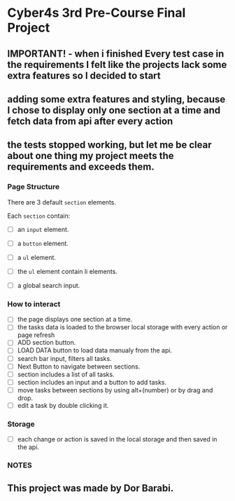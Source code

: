 # Cyber4s 3rd Pre-Course Final Project

## IMPORTANT! - when i finished Every test case in the requirements I felt like the projects lack some extra features so I decided to start 
## adding some extra features and styling, because I chose to display only one section at a time and fetch data from api after every action
## the tests stopped working, but let me be clear about one thing my project meets the requirements and exceeds them.


### Page Structure

There are 3 default `section` elements.

Each `section` contain:

-  [ ] an `input` element.
- [ ] a `button` element.
- [ ] a `ul` element.
- [ ] the `ul` element contain li elements.

- [ ] a global search input.

### How to interact

- [ ] the page displays one section at a time.
- [ ] the tasks data is loaded to the browser local storage with every action or page refresh 
- [ ] ADD section button.
- [ ] LOAD DATA button to load data manualy from the api.
- [ ] search bar input, filters all tasks.
- [ ] Next Button to navigate between sections.
- [ ] section includes a list of all tasks.
- [ ] section includes an input and a button to add tasks.
- [ ] move tasks between sections by using alt+(number) or by drag and drop.
- [ ] edit a task by double clicking it. 

### Storage
- [ ] each change or action is saved in the local storage and then saved in the api.

### NOTES
## This project was made by Dor Barabi.